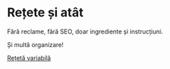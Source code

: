 ---
---
# Rețete și atât

Fără reclame, fără SEO, doar ingrediente și instrucțiuni.

Și multă organizare!

[Rețetă variabilă](reteta)